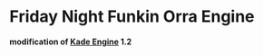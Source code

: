 # Friday Night Funkin Orra Engine

**modification of [Kade Engine](https://github.com/KadeDev/Kade-Engine/releases/latest) 1.2**